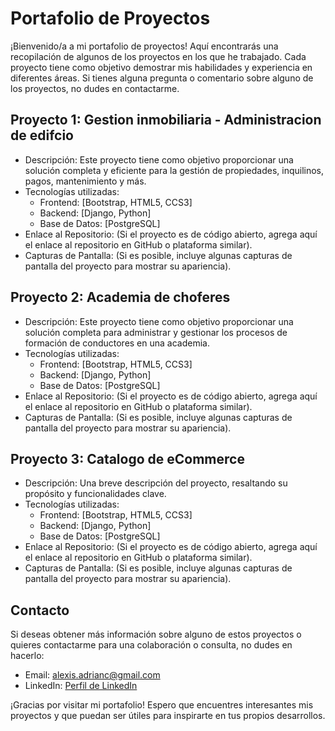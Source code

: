 # Portafolio de Proyectos
¡Bienvenido/a a mi portafolio de proyectos! Aquí encontrarás una recopilación de algunos de los proyectos en los que he trabajado. Cada proyecto tiene como objetivo demostrar mis habilidades y experiencia en diferentes áreas. Si tienes alguna pregunta o comentario sobre alguno de los proyectos, no dudes en contactarme.

## **Proyecto 1: Gestion inmobiliaria - Administracion de edifcio**
- Descripción: Este proyecto tiene como objetivo proporcionar una solución completa y eficiente para la gestión de propiedades, inquilinos, pagos, mantenimiento y más.
- Tecnologías utilizadas:
  - Frontend: [Bootstrap, HTML5, CCS3]
  - Backend: [Django, Python]
  - Base de Datos: [PostgreSQL]
- Enlace al Repositorio: (Si el proyecto es de código abierto, agrega aquí el enlace al repositorio en GitHub o plataforma similar).
- Capturas de Pantalla: (Si es posible, incluye algunas capturas de pantalla del proyecto para mostrar su apariencia).

## **Proyecto 2: Academia de choferes**
- Descripción: Este proyecto tiene como objetivo proporcionar una solución completa para administrar y gestionar los procesos de formación de conductores en una academia.
- Tecnologías utilizadas: 
  - Frontend: [Bootstrap, HTML5, CCS3]
  - Backend: [Django, Python]
  - Base de Datos: [PostgreSQL]
- Enlace al Repositorio: (Si el proyecto es de código abierto, agrega aquí el enlace al repositorio en GitHub o plataforma similar).
- Capturas de Pantalla: (Si es posible, incluye algunas capturas de pantalla del proyecto para mostrar su apariencia).

## **Proyecto 3: Catalogo de eCommerce**
- Descripción: Una breve descripción del proyecto, resaltando su propósito y funcionalidades clave.
- Tecnologías utilizadas: 
  - Frontend: [Bootstrap, HTML5, CCS3]
  - Backend: [Django, Python]
  - Base de Datos: [PostgreSQL]
- Enlace al Repositorio: (Si el proyecto es de código abierto, agrega aquí el enlace al repositorio en GitHub o plataforma similar).
- Capturas de Pantalla: (Si es posible, incluye algunas capturas de pantalla del proyecto para mostrar su apariencia).

## Contacto
Si deseas obtener más información sobre alguno de estos proyectos o quieres contactarme para una colaboración o consulta, no dudes en hacerlo:

- Email: alexis.adrianc@gmail.com
- LinkedIn: [Perfil de LinkedIn](https://www.linkedin.com/in/alexis-adrian-cabrera-pereira/)

¡Gracias por visitar mi portafolio! Espero que encuentres interesantes mis proyectos y que puedan ser útiles para inspirarte en tus propios desarrollos.
